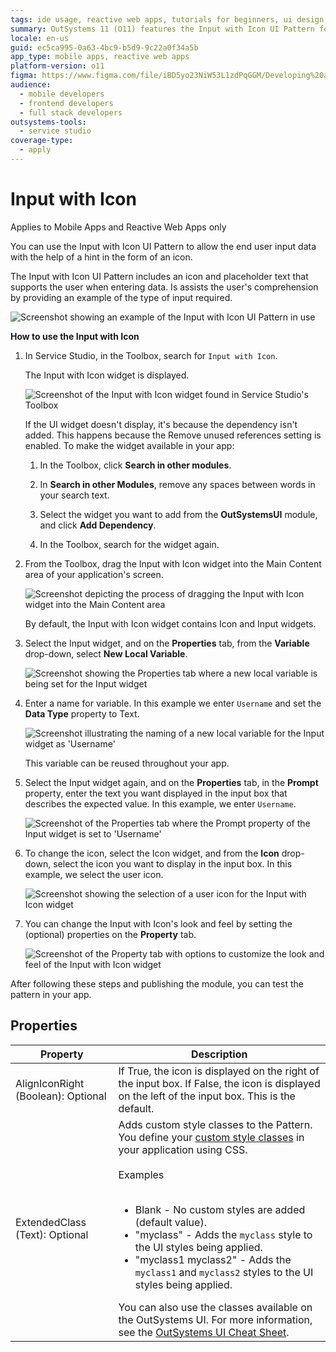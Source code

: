 ```yaml
---
tags: ide usage, reactive web apps, tutorials for beginners, ui design, application development
summary: OutSystems 11 (O11) features the Input with Icon UI Pattern for enhancing user input with visual hints in Mobile and Reactive Web Apps.
locale: en-us
guid: ec5ca995-0a63-4bc9-b5d9-9c22a0f34a5b
app_type: mobile apps, reactive web apps
platform-version: o11
figma: https://www.figma.com/file/iBD5yo23NiW53L1zdPqGGM/Developing%20an%20Application?node-id=213:20
audience:
  - mobile developers
  - frontend developers
  - full stack developers
outsystems-tools:
  - service studio
coverage-type:
  - apply
---
```


# Input with Icon

<div class="info" markdown="1">

Applies to Mobile Apps and Reactive Web Apps only

</div>

You can use the Input with Icon UI Pattern to allow the end user input data with the help of a hint in the form of an icon.

The Input with Icon UI Pattern includes an icon and placeholder text that supports the user when entering data. Is assists the user's comprehension by providing an example of the type of input required.  

![Screenshot showing an example of the Input with Icon UI Pattern in use](images/inputwithicon-8-ss.png "Input with Icon UI Pattern Example")

**How to use the Input with Icon**

1. In Service Studio, in the Toolbox, search for `Input with Icon`.

    The Input with Icon widget is displayed.

    ![Screenshot of the Input with Icon widget found in Service Studio's Toolbox](images/inputwithicon-1-ss.png "Input with Icon Widget in Service Studio")

    If the UI widget doesn't display, it's because the dependency isn't added. This happens because the Remove unused references setting is enabled. To make the widget available in your app:

    1. In the Toolbox, click **Search in other modules**.

    1. In **Search in other Modules**, remove any spaces between words in your search text.
    
    1. Select the widget you want to add from the **OutSystemsUI** module, and click **Add Dependency**. 
    
    1. In the Toolbox, search for the widget again.

1. From the Toolbox, drag the Input with Icon widget into the Main Content area of your application's screen.

    ![Screenshot depicting the process of dragging the Input with Icon widget into the Main Content area](images/inputwithicon-2-ss.png "Dragging Input with Icon Widget")

    By default, the Input with Icon widget contains Icon and Input widgets.

1. Select the Input widget, and on the **Properties** tab, from the **Variable** drop-down, select **New Local Variable**.

    ![Screenshot showing the Properties tab where a new local variable is being set for the Input widget](images/inputwithicon-3-ss.png "Setting the Input Widget Variable")

1. Enter a name for variable. In this example we enter `Username` and set the **Data Type** property to Text.

    ![Screenshot illustrating the naming of a new local variable for the Input widget as 'Username'](images/inputwithicon-4-ss.png "Naming the Input Widget Variable")

    This variable can be reused throughout your app.

1. Select the Input widget again, and on the **Properties** tab, in the **Prompt** property, enter the text you want displayed in the input box that describes the expected value. In this example, we enter `Username`.

    ![Screenshot of the Properties tab where the Prompt property of the Input widget is set to 'Username'](images/inputwithicon-5-ss.png "Configuring the Input Widget Prompt")

1. To change the icon, select the Icon widget, and from the **Icon** drop-down, select the icon you want to display in the input box. In this example, we select the user icon.

    ![Screenshot showing the selection of a user icon for the Input with Icon widget](images/inputwithicon-6-ss.png "Selecting an Icon for the Input Widget")

1. You can change the Input with Icon's look and feel by setting the (optional) properties on the **Property** tab.

    ![Screenshot of the Property tab with options to customize the look and feel of the Input with Icon widget](images/inputwithicon-7-ss.png "Customizing Input with Icon Appearance")

After following these steps and publishing the module, you can test the pattern in your app.

## Properties

| Property| Description |
|---|---|
| AlignIconRight (Boolean): Optional | If True, the icon is displayed on the right of the input box. If False, the icon is displayed on the left of the input box. This is the default.  |
| ExtendedClass (Text): Optional     | Adds custom style classes to the Pattern. You define your [custom style classes](../../../look-feel/css.md) in your application using CSS.<br/><br/>Examples<br/><br/> <ul><li>Blank - No custom styles are added (default value).</li><li>"myclass" - Adds the ``myclass`` style to the UI styles being applied.</li><li>"myclass1 myclass2" - Adds the ``myclass1`` and ``myclass2`` styles to the UI styles being applied.</li></ul>You can also use the classes available on the OutSystems UI. For more information, see the [OutSystems UI Cheat Sheet](https://outsystemsui.outsystems.com/OutSystemsUIWebsite/CheatSheet). |
